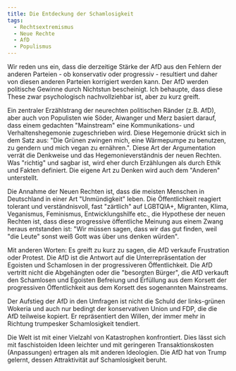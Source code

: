 ```yaml
---
title: Die Entdeckung der Schamlosigkeit
tags:
  - Rechtsextremismus
  - Neue Rechte
  - AfD
  - Populismus
---
```


Wir reden uns ein, dass die derzeitige Stärke der AfD aus den Fehlern der anderen Parteien - ob konservativ oder progressiv - resultiert und daher von diesen anderen Parteien korrigiert werden kann. Der AfD werden politische Gewinne durch Nichtstun bescheinigt. Ich behaupte, dass diese These zwar psychologisch nachvollziehbar ist, aber zu kurz greift.

Ein zentraler Erzählstrang der neurechten politischen Ränder (z.B. AfD), aber auch von Populisten wie Söder, Aiwanger und Merz basiert darauf, dass einem gedachten "Mainstream" eine Kommunikations- und Verhaltenshegemonie zugeschrieben wird. Diese Hegemonie drückt sich in dem Satz aus: "Die Grünen zwingen mich, eine Wärmepumpe zu benutzen, zu gendern und mich vegan zu ernähren.". Diese Art der Argumentation verrät die Denkweise und das Hegemonieverständnis der neuen Rechten. Was "richtig" und sagbar ist, wird eher durch Erzählungen als durch Ethik und Fakten definiert. Die eigene Art zu Denken wird auch dem "Anderen" unterstellt.

Die Annahme der Neuen Rechten ist, dass die meisten Menschen in Deutschland in einer Art "Unmündigkeit" leben. Die Öffentlichkeit reagiert tolerant und verständnisvoll, fast "zärtlich" auf LGBTQIA+, Migranten, Klima, Veganismus, Feminismus, Entwicklungshilfe etc., die Hypothese der neuen Rechten ist, dass diese progressive öffentliche Meinung aus einem Zwang heraus entstanden ist: "Wir müssen sagen, dass wir das gut finden, weil "die Leute" sonst weiß Gott was über uns denken würden".

Mit anderen Worten: Es greift zu kurz zu sagen, die AfD verkaufe Frustration oder Protest. Die AfD ist die Antwort auf die Unterrepräsentation der Egoisten und Schamlosen in der progressiveren Öffentlichkeit. Die AfD vertritt nicht die Abgehängten oder die "besorgten Bürger", die AfD verkauft den Schamlosen und Egoisten Befreiung und Erfüllung aus dem Korsett der progressiven Öffentlichkeit aus dem Korsett des sogenannten Mainstreams.

Der Aufstieg der AfD in den Umfragen ist nicht die Schuld der links-grünen Wokeria und auch nur bedingt der konservativen Union und FDP, die die AfD teilweise kopiert. Er repräsentiert den Willen, der immer mehr in Richtung trumpesker Schamlosigkeit tendiert.

Die Welt ist mit einer Vielzahl von Katastrophen konfrontiert. Dies lässt sich mit faschistoiden Ideen leichter und mit geringeren Transaktionskosten (Anpassungen) ertragen als mit anderen Ideologien. Die AfD hat von Trump gelernt, dessen Attraktivität auf Schamlosigkeit beruht.